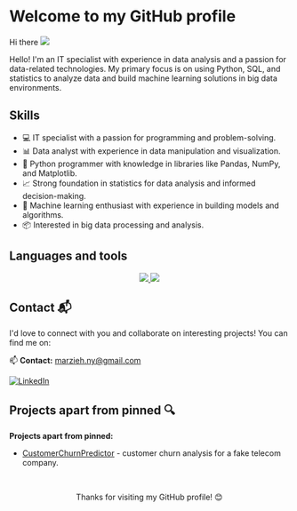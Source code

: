 #  Welcome to my GitHub profile 
Hi there ![](https://user-images.githubusercontent.com/18350557/176309783-0785949b-9127-417c-8b55-ab5a4333674e.gif)

Hello! I'm an IT specialist with experience in data analysis and a passion for data-related technologies. My primary focus is on using Python, SQL, and statistics to analyze data and build machine learning solutions in big data environments.

## Skills

- 💻 IT specialist with a passion for programming and problem-solving.
- 📊 Data analyst with experience in data manipulation and visualization.
- 🐍 Python programmer with knowledge in libraries like Pandas, NumPy, and Matplotlib.
- 📈 Strong foundation in statistics for data analysis and informed decision-making.
- 🤖 Machine learning enthusiast with experience in building models and algorithms.
- 📦 Interested in big data processing and analysis.

## Languages and tools
<p align="center">
  <a href="https://skillicons.dev">
    <img src="https://skillicons.dev/icons?i=py,matlab,vscode,mysql,php,laravel,css,vscode,bootstrap,github,c#,cpp,discord" />
    <img src="https://skillicons.dev/icons?i=git,html,js" />
  </a>
</p>

## Contact 📬

I'd love to connect with you and collaborate on interesting projects! You can find me on:

📫 **Contact:** 
[marzieh.ny@gmail.com](marzieh.ny@gmail.com)

[![LinkedIn](https://img.shields.io/badge/-LinkedIn-black.svg?style=flat-square&logo=linkedin&colorB=555)](https://www.linkedin.com/in/marzieh-nemati-b3969793/)


## Projects apart from pinned 🔍

 **Projects apart from pinned:**
  <be>
- [CustomerChurnPredictor](https://github.com/marrynem/Customer-churn-prediction) - customer churn analysis for a fake telecom company.



<br>
<p align="center">Thanks for visiting my GitHub profile! 😊</p>

